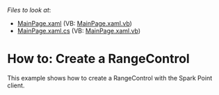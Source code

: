 <!-- default file list -->
*Files to look at*:

* [MainPage.xaml](./CS/RangeControl_example/MainPage.xaml) (VB: [MainPage.xaml.vb](./VB/RangeControl_example/MainPage.xaml.vb))
* [MainPage.xaml.cs](./CS/RangeControl_example/MainPage.xaml.cs) (VB: [MainPage.xaml.vb](./VB/RangeControl_example/MainPage.xaml.vb))
<!-- default file list end -->
# How to: Create a RangeControl


<p>This example shows how to create a RangeControl with the Spark Point client.</p>

<br/>


